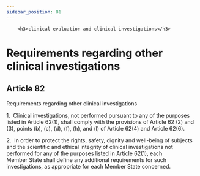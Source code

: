 ```yaml
---
sidebar_position: 81
---
```

        <h3>clinical evaluation and clinical investigations</h3>
<h1>Requirements regarding other clinical investigations</h1>
<h2>Article 82</h2>
   <p class="stitle-article-norm">Requirements regarding other clinical investigations</p>
   <p class="norm">1.&nbsp;&nbsp;Clinical investigations, not performed 
pursuant to any of the purposes listed in Article&nbsp;62(1), shall 
comply with the provisions of Article&nbsp;62 (2) and (3), points (b), 
(c), (d), (f), (h), and (l) of Article&nbsp;62(4) and 
Article&nbsp;62(6).</p>
   <p class="norm">2.&nbsp;&nbsp;In order to protect the rights, safety,
 dignity and well-being of subjects and the scientific and ethical 
integrity of clinical investigations not performed for any of the 
purposes listed in Article&nbsp;62(1), each Member&nbsp;State shall 
define any additional requirements for such investigations, as 
appropriate for each Member&nbsp;State concerned.</p>
   <p>
      
      
   </p>
   